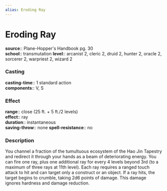 ```yaml
---
alias: Eroding Ray
---
```


# Eroding Ray 

**source**:: Plane-Hopper's Handbook pg. 30  
**school**:: transmutation
**level**:: arcanist 2, cleric 2, druid 2, hunter 2, oracle 2, sorcerer 2, warpriest 2, wizard 2

### Casting 

**casting-time**:: 1 standard action  
**components**:: V, S

### Effect 

**range**:: close (25 ft. + 5 ft./2 levels)  
**effect**:: ray  
**duration**:: instantaneous  
**saving-throw**:: none
**spell-resistance**:: no

### Description 

You channel a fraction of the tumultuous ecosystem of the Hao Jin Tapestry and redirect it through your hands as a beam of deteriorating energy. You can fire one ray, plus one additional ray for every 4 levels beyond 3rd (to a maximum of three rays at 11th level). Each ray requires a ranged touch attack to hit and can target only a construct or an object. If a ray hits, the target begins to crumble, taking 2d6 points of damage. This damage ignores hardness and damage reduction.
